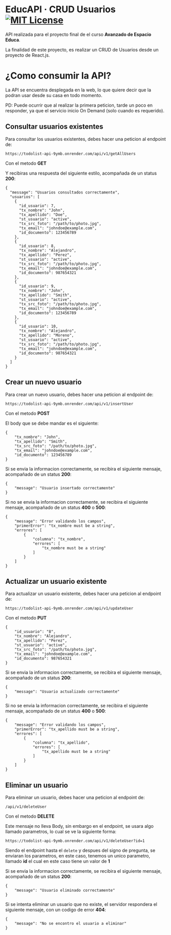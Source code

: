 # EducAPI &middot; CRUD Usuarios [![MIT License](https://img.shields.io/badge/License-MIT-green.svg)](https://choosealicense.com/licenses/mit/) #

API realizada para el proyecto final de el curso **Avanzado de Espacio Educa**.

La finalidad de este proyecto, es realizar un CRUD de Usuarios desde un proyecto de React.js.

# ¿Como consumir la API?

La API se encuentra desplegada en la web, lo que quiere decir que la podran usar desde su casa en todo momento.

PD: Puede ocurrir que al realizar la primera peticion, tarde un poco en responder, ya que el servicio inicio On Demand (solo cuando es requerido).

## Consultar usuarios existentes

Para consultar los usuarios existentes, debes hacer una peticion al endpoint de:

`https://todolist-api-9ymb.onrender.com/api/v1/getAllUsers`

Con el metodo **GET**

Y recibiras una respuesta del siguiente estilo, acompañada de un status **200**:

```
{
  "message": "Usuarios consultados correctamente",
  "usuarios": [
    {
      "id_usuario": 7,
      "tx_nombre": "John",
      "tx_apellido": "Doe",
      "st_usuario": "active",
      "tx_src_foto": "/path/to/photo.jpg",
      "tx_email": "johndoe@example.com",
      "id_documento": 123456789
    },
    {
      "id_usuario": 8,
      "tx_nombre": "Alejandro",
      "tx_apellido": "Perez",
      "st_usuario": "active",
      "tx_src_foto": "/path/to/photo.jpg",
      "tx_email": "johndoe@example.com",
      "id_documento": 987654321
    },
    {
      "id_usuario": 9,
      "tx_nombre": "John",
      "tx_apellido": "Smith",
      "st_usuario": "active",
      "tx_src_foto": "/path/to/photo.jpg",
      "tx_email": "johndoe@example.com",
      "id_documento": 123456789
    },
    {
      "id_usuario": 10,
      "tx_nombre": "Alejandro",
      "tx_apellido": "Moreno",
      "st_usuario": "active",
      "tx_src_foto": "/path/to/photo.jpg",
      "tx_email": "johndoe@example.com",
      "id_documento": 987654321
    }
  ]
}
```

## Crear un nuevo usuario

Para crear un nuevo usuario, debes hacer una peticion al endpoint de:

`https://todolist-api-9ymb.onrender.com/api/v1/insertUser`

Con el metodo **POST**

El body que se debe mandar es el siguiente:
```
{
    "tx_nombre": "John",
    "tx_apellido": "Smith",
    "tx_src_foto": "/path/to/photo.jpg",
    "tx_email": "johndoe@example.com",
    "id_documento": 123456789
}

```

Si se envia la informacion correctamente, se recibira el siguiente mensaje, acompañado de un status **200**:

```
{
    "message": "Usuario insertado correctamente"
}
```

Si no se envia la informacion correctamente, se recibira el siguiente mensaje, acompañado de un status **400** o **500**:

```
{
    "message": "Error validando los campos",
    "primerError": "tx_nombre must be a string",
    "errores": [
        {
            "columna": "tx_nombre",
            "errores": [
                "tx_nombre must be a string"
            ]
        }
    ]
}
```


## Actualizar un usuario existente

Para actualizar un usuario existente, debes hacer una peticion al endpoint de:

`https://todolist-api-9ymb.onrender.com/api/v1/updateUser`

Con el metodo **PUT**

```
{
    "id_usuario": "8",
    "tx_nombre": "Alejandro",
    "tx_apellido": "Perez",
    "st_usuario": "active",
    "tx_src_foto": "/path/to/photo.jpg",
    "tx_email": "johndoe@example.com",
    "id_documento": 987654321
}
```

Si se envia la informacion correctamente, se recibira el siguiente mensaje, acompañado de un status **200**:

```
{
    "message": "Usuario actualizado correctamente"
}
```

Si no se envia la informacion correctamente, se recibira el siguiente mensaje, acompañado de un status **400** o **500**:

```
{
    "message": "Error validando los campos",
    "primerError": "tx_apellido must be a string",
    "errores": [
        {
            "columna": "tx_apellido",
            "errores": [
                "tx_apellido must be a string"
            ]
        }
    ]
}
```

## Eliminar un usuario

Para eliminar un usuario, debes hacer una peticion al endpoint de:

`/api/v1/deleteUser`

Con el metodo **DELETE**

Este mensaje no lleva Body, sin embargo en el endpoint, se usara algo llamado parametros, lo cual se ve la siguiente forma:
```
https://todolist-api-9ymb.onrender.com/api/v1/deleteUser?id=1
```

Siendo el endpoint hasta el `delete` y despues del signo de pregunta, se enviaran los parametros, en este caso, tenemos un unico parametro, llamado **id** el cual en este caso tiene un valor de **1**

Si se envia la informacion correctamente, se recibira el siguiente mensaje, acompañado de un status **200**:

```
{
    "message": "Usuario eliminado correctamente"
}
```

Si se intenta eliminar un usuario que no existe, el servidor respondera el siguiente mensaje, con un codigo de error **404**:

```
{
    "message": "No se encontro el usuario a eliminar"
}
```

